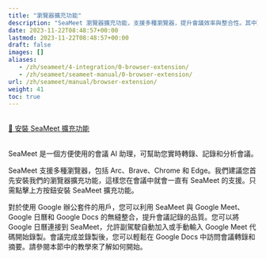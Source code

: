```yaml
---
title: "瀏覽器擴充功能"
description: "SeaMeet 瀏覽器擴充功能，支援多種瀏覽器，提升會議效率與整合性。其中更以與Google 辦公套件的無縫接合，替用戶創造更優化的作業流程。"
date: 2023-11-22T08:48:57+00:00
lastmod: 2023-11-22T08:48:57+00:00
draft: false
images: []
aliases:
   - /zh/seameet/4-integration/0-browser-extension/
   - /zh/seameet/seameet-manual/0-browser-extension/
url: /zh/seameet/manual/browser-extension/   
weight: 41
toc: true
---
```


<br/>

<div class="row justify-content-center">
    <div class="col-lg-9 col-xl-8 text-center">
        <a class="btn btn-primary btn-lg px-4 mb-2" href="https://chrome.google.com/webstore/detail/seameet-ai-meeting-minute/gkkhkniggakfgioeeclbllpihmipkcmn" role="button"> 🚀 安裝 SeaMeet 擴充功能</a>
    </div>
</div>

<br/>


SeaMeet 是一個方便使用的會議 AI 助理，可幫助您實時轉錄、記錄和分析會議。

SeaMeet 支援多種瀏覽器，包括 Arc、Brave、Chrome 和 Edge。我們建議您首先安裝我們的瀏覽器擴充功能，這樣您在會議中就會一直有 SeaMeet 的支援。只需點擊上方按鈕安裝 SeaMeet 擴充功能。

對於使用 Google 辦公套件的用戶，您可以利用 SeaMeet 與 Google Meet、Google 日曆和 Google Docs 的無縫整合，提升會議記錄的品質。您可以將 Google 日曆連接到 SeaMeet，允許副駕駛自動加入或手動輸入 Google Meet 代碼開始錄製。會議完成並錄製後，您可以輕鬆在 Google Docs 中訪問會議轉錄和摘要。請參閱本節中的教學來了解如何開始。
